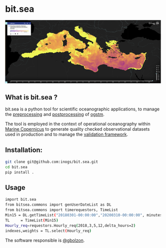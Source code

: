 # bit.sea
![ogstm picture](https://github.com/inogs/ogstm/blob/master/DOC/PICTURES/PPN_MED_OGSTM_BFM.png)
## What is bit.sea ?
bit.sea is a python tool for scientific oceanographic applications,
to manage the [preprocessing](https://github.com/inogs/ogstm_preproc) and [postprocessing](https://github.com/inogs/ogstm/ogstm_postproc) of [ogstm](https://github.com/inogs/ogstm).




The tool is employed in the context of operational oceanography within [Marine Copernicus](https://data.marine.copernicus.eu/product/MEDSEA_ANALYSISFORECAST_BGC_006_014/description)
to generate quality checked observational datasets used in production and to manage the [validation framework](https://catalogue.marine.copernicus.eu/documents/QUID/CMEMS-MED-QUID-006-014.pdf).

## Installation:

```bash
git clone git@github.com:inogs/bit.sea.git
cd bit.sea
pip install .
```

## Usage

```bash
import bit.sea
from bitsea.commons import genUserDateList as DL
from bitsea.commons import timerequestors, TimeList
Min15 = DL.getTimeList("20180301-00:00:00","20200310-00:00:00", minutes=15)
TL     = TimeList(Min15)
Hourly_req=requestors.Hourly_req(2018,3,5,12,delta_hours=2)
indexes,weights = TL.select(Hourly_req)
```


The software responsible is [@gbolzon](https://www.github.com/gbolzon).
